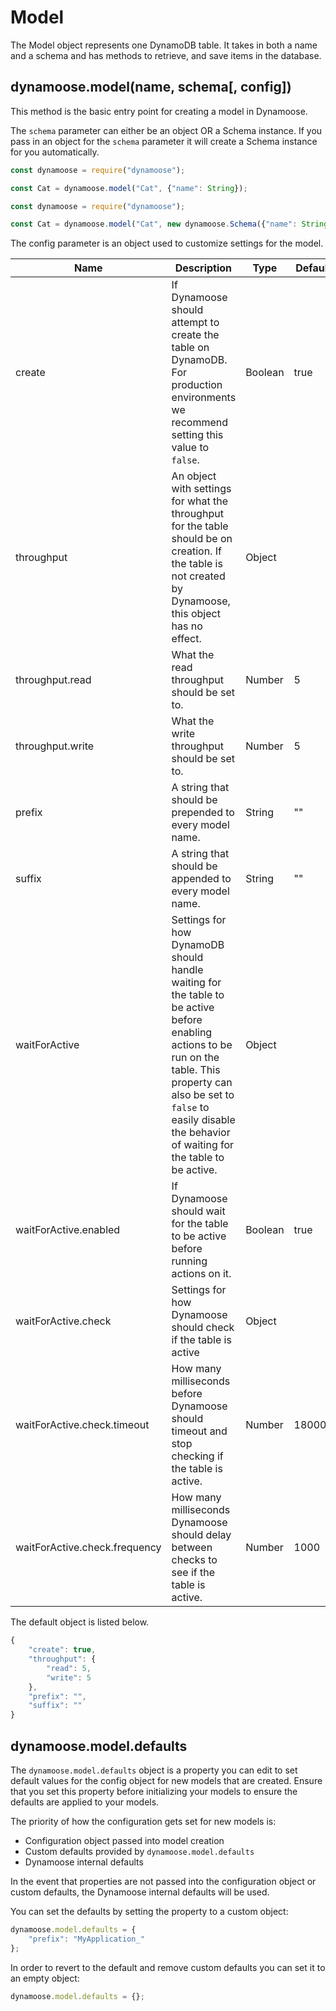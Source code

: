 # Model

The Model object represents one DynamoDB table. It takes in both a name and a schema and has methods to retrieve, and save items in the database.

## dynamoose.model(name, schema[, config])

This method is the basic entry point for creating a model in Dynamoose.

The `schema` parameter can either be an object OR a Schema instance. If you pass in an object for the `schema` parameter it will create a Schema instance for you automatically.

```js
const dynamoose = require("dynamoose");

const Cat = dynamoose.model("Cat", {"name": String});
```

```js
const dynamoose = require("dynamoose");

const Cat = dynamoose.model("Cat", new dynamoose.Schema({"name": String}));
```

The config parameter is an object used to customize settings for the model.

| Name | Description | Type | Default |
|------|-------------|------|---------|
| create | If Dynamoose should attempt to create the table on DynamoDB. For production environments we recommend setting this value to `false`. | Boolean | true |
| throughput | An object with settings for what the throughput for the table should be on creation. If the table is not created by Dynamoose, this object has no effect. | Object |  |
| throughput.read | What the read throughput should be set to. | Number | 5 |
| throughput.write | What the write throughput should be set to. | Number | 5 |
| prefix | A string that should be prepended to every model name. | String | "" |
| suffix | A string that should be appended to every model name. | String | "" |
| waitForActive | Settings for how DynamoDB should handle waiting for the table to be active before enabling actions to be run on the table. This property can also be set to `false` to easily disable the behavior of waiting for the table to be active. | Object |  |
| waitForActive.enabled | If Dynamoose should wait for the table to be active before running actions on it. | Boolean | true |
| waitForActive.check | Settings for how Dynamoose should check if the table is active | Object |  |
| waitForActive.check.timeout | How many milliseconds before Dynamoose should timeout and stop checking if the table is active. | Number | 180000 |
| waitForActive.check.frequency | How many milliseconds Dynamoose should delay between checks to see if the table is active. | Number | 1000 |

The default object is listed below.

```js
{
	"create": true,
	"throughput": {
		"read": 5,
		"write": 5
	},
	"prefix": "",
	"suffix": ""
}
```

## dynamoose.model.defaults

The `dynamoose.model.defaults` object is a property you can edit to set default values for the config object for new models that are created. Ensure that you set this property before initializing your models to ensure the defaults are applied to your models.

The priority of how the configuration gets set for new models is:

- Configuration object passed into model creation
- Custom defaults provided by `dynamoose.model.defaults`
- Dynamoose internal defaults

In the event that properties are not passed into the configuration object or custom defaults, the Dynamoose internal defaults will be used.

You can set the defaults by setting the property to a custom object:

```js
dynamoose.model.defaults = {
	"prefix": "MyApplication_"
};
```

In order to revert to the default and remove custom defaults you can set it to an empty object:

```js
dynamoose.model.defaults = {};
```
